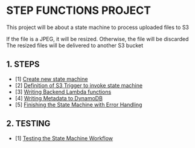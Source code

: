 # STEP FUNCTIONS PROJECT

This project will be about a state machine to process uploaded files to S3

If the file is a JPEG, it will be resized. Otherwise, the file will be discarded
The resized files will be delivered to another S3 bucket

## 1. STEPS

- [1] [Create new state machine](./12.1-CreateStateMachine.md)
- [2] [Definition of S3 Trigger to invoke state machine](./12.2-S3TriggerInvokeStateMachine.md)
- [3] [Writing Backend Lambda functions](./12.3-WriteBackendFunctions.md)
- [4] [Writing Metadata to DynamoDB](./12.4-WriteMetadataDynamoDB.md)
- [5] [Finishing the State Machine with Error Handling](./12.5-StateMachineErrorHandling.md)

## 2. TESTING

- [1] [Testing the State Machine Workflow](./12.6-TestingStateMachineWorkflow.md)
